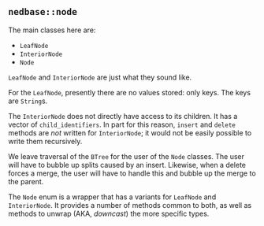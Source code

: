 ## `nedbase::node`

The main classes here are:

* `LeafNode`
* `InteriorNode`
* `Node`

`LeafNode` and `InteriorNode` are just what they sound like.

For the `LeafNode`, presently there are no values stored: only keys. The
keys are `String`s.

The `InteriorNode` does not directly have access to its children. It has
a vector of `child_identifiers`. In part for this reason, `insert` and
`delete` methods are *not* written for `InteriorNode`; it would not be
easily possible to write them recursively.

We leave traversal of the `BTree` for the user of the `Node` classes.
The user will have to bubble up splits caused by an insert. Likewise,
when a delete forces a merge, the user will have to handle this and
bubble up the merge to the parent.

The `Node` enum is a wrapper that has a variants for `LeafNode` and
`InteriorNode`. It provides a number of methods common to both, as well
as methods to unwrap (AKA, *downcast*) the more specific types.
